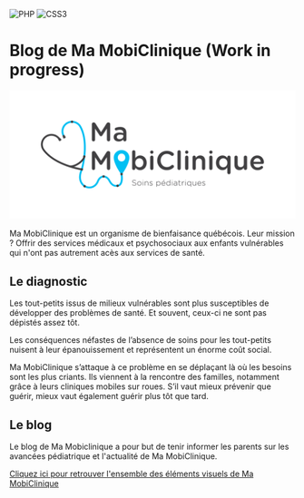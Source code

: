 ![PHP](https://img.shields.io/badge/php-%23777BB4.svg?style=for-the-badge&logo=php&logoColor=white) ![CSS3](https://img.shields.io/badge/css3-%231572B6.svg?style=for-the-badge&logo=css3&logoColor=white)

# Blog de Ma MobiClinique (Work in progress)

![alt text](public/images/Logo-Couleurs.svg "Logo Ma MobiClinique")

Ma MobiClinique est un organisme de bienfaisance québécois. Leur mission ? Offrir des services médicaux et psychosociaux aux enfants vulnérables qui n'ont pas autrement acès aux services de santé.

## Le diagnostic

Les tout-petits issus de milieux vulnérables sont plus susceptibles de développer des problèmes de santé. Et souvent, ceux-ci ne sont pas dépistés assez tôt.

Les conséquences néfastes de l’absence de soins pour les tout-petits nuisent à leur épanouissement et représentent un énorme coût social.

Ma MobiClinique s’attaque à ce problème en se déplaçant là où les besoins sont les plus criants.
Ils viennent à la rencontre des familles, notamment grâce à leurs cliniques mobiles sur roues.
S’il vaut mieux prévenir que guérir, mieux vaut également guérir plus tôt que tard.

## Le blog

Le blog de Ma Mobiclinique a pour but de tenir informer les parents sur les avancées pédiatrique et l'actualité de Ma MobiClinique.


[Cliquez ici pour retrouver l'ensemble des éléments visuels de Ma MobiClinique](https://www.behance.net/gallery/78751549/PROJET-INTEGRATEUR-Ma-MobiClinique/modules/478564997)
